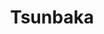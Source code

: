 --- 
title: "Tsunbaka"
publishdate: "2019-2-3T16:48:46+02:00"
src: "https://365manga.net/manga/tsunbaka"
image: "https://data.365manga.net/images/thumbnails/30658-tsunbaka.jpg"
description: " A heart-warming tale of friendship, love and strength, Tsunbaka attempts to create a new archetype in the 'tsun' genre of girls. Combining the fierceness of a 'tsundere' and the air-headed/forgetfulness of a stupid 'baka' girl, comes the titular type and character Tsunbaka. This manga focuses on her daily life and her best friend Boon, who helps and protects Tsunbaka, as well as the greatest supporting character Dokuo.This originated…"
---